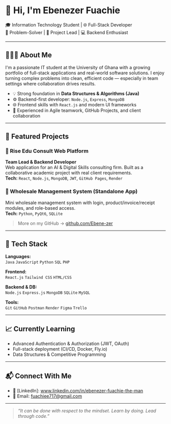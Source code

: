 # 👋 Hi, I'm Ebenezer Fuachie 

🎓 Information Technology Student | 🌐 Full-Stack Developer  
🧠 Problem-Solver | 🚀 Project Lead | 💻 Backend Enthusiast

---

## 👨🏽‍💻 About Me

I'm a passionate IT student at the University of Ghana with a growing portfolio of full-stack applications and real-world software solutions. I enjoy turning complex problems into clean, efficient code — especially in team settings where collaboration drives results.

- 💡 Strong foundation in **Data Structures & Algorithms (Java)**
- ⚙️ Backend-first developer: `Node.js`, `Express`, `MongoDB`
- 🌐 Frontend skills with `React.js` and modern UI frameworks
- 🤝 Experienced in Agile teamwork, GitHub Projects, and client collaboration

---

## 🚀 Featured Projects

### 📘 Rise Edu Consult Web Platform  
**Team Lead & Backend Developer**  
Web application for an AI & Digital Skills consulting firm. Built as a collaborative academic project with real client requirements.  
**Tech:** `React`, `Node.js`, `MongoDB`, `JWT`, `GitHub Pages`, `Render`

### 🧾 Wholesale Management System (Standalone App)  
Mini wholesale management system with login, product/invoice/receipt modules, and role-based access.  
**Tech:** `Python`, `PyQt6`, `SQLite`

> More on my GitHub → [github.com/Ebene-zer](https://github.com/Ebene-zer)

---

## 🔧 Tech Stack

**Languages:**  
`Java` `JavaScript` `Python` `SQL` `PHP`

**Frontend:**  
`React.js` `Tailwind CSS` `HTML/CSS`

**Backend & DB:**  
`Node.js` `Express.js` `MongoDB` `SQLite` `MySQL`

**Tools:**  
`Git` `GitHub` `Postman` `Render` `Figma` `Trello`

---

## 📈 Currently Learning

- Advanced Authentication & Authorization (JWT, OAuth)
- Full-stack deployment (CI/CD, Docker, Fly.io)
- Data Structures & Competitive Programming

---

## 📬 Connect With Me

- 💼 [LinkedIn]: www.linkedin.com/in/ebenezer-fuachie-the-man
- 📧 Email: fuachiee717@gmail.com

---

> _“It can be done with respect to the mindset. Learn by doing. Lead through code.”_
